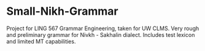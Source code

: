 # Small-Nikh-Grammar
Project for LING 567 Grammar Engineering, taken for UW CLMS. Very rough and preliminary grammar for Nivkh - Sakhalin dialect. Includes test lexicon and limited MT capabilities.
